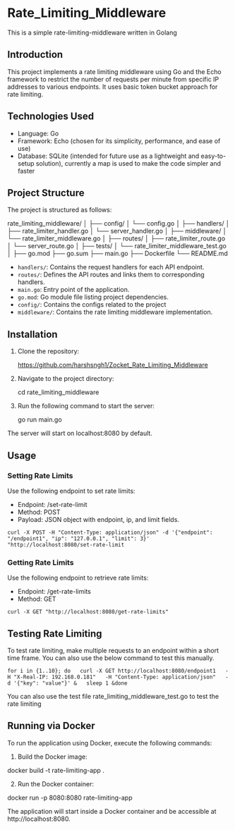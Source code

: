 # Rate_Limiting_Middleware

This is a simple rate-limiting-middleware written in Golang

## Introduction

This project implements a rate limiting middleware using Go and the Echo framework to restrict the number of requests per minute from specific IP addresses to various endpoints. It uses basic token bucket approach for rate limiting.

## Technologies Used

- Language: Go
- Framework: Echo (chosen for its simplicity, performance, and ease of use)
- Database: SQLite (intended for future use as a lightweight and easy-to-setup solution), currently a map is used to make
            the code simpler and faster

## Project Structure

The project is structured as follows:

rate_limiting_middleware/
│
├── config/
│   └── config.go
│
├── handlers/
│   ├── rate_limiter_handler.go
│   └── server_handler.go
│
├── middleware/
│   └── rate_limiter_middleware.go
│
├── routes/
│   ├── rate_limiter_route.go
│   └── server_route.go
│
├── tests/
│   └── rate_limiter_middleware_test.go
│
├── go.mod
├── go.sum
├── main.go
├── Dockerfile
└── README.md

- `handlers/`: Contains the request handlers for each API endpoint.
- `routes/`: Defines the API routes and links them to corresponding handlers.
- `main.go`: Entry point of the application.
- `go.mod`: Go module file listing project dependencies.
- `config/`: Contains the configs related to the project
- `middleware/`: Contains the rate limiting middleware implementation.


## Installation

1. Clone the repository:

    https://github.com/harshsngh1/Zocket_Rate_Limiting_Middleware

2. Navigate to the project directory:

    cd rate_limiting_middleware

3. Run the following command to start the server:

    go run main.go

The server will start on localhost:8080 by default.

## Usage

### Setting Rate Limits
Use the following endpoint to set rate limits:

- Endpoint: /set-rate-limit
- Method: POST
- Payload: JSON object with endpoint, ip, and limit fields.

```curl -X POST -H "Content-Type: application/json" -d '{"endpoint": "/endpoint1", "ip": "127.0.0.1", "limit": 3}' "http://localhost:8080/set-rate-limit```

### Getting Rate Limits
Use the following endpoint to retrieve rate limits:

- Endpoint: /get-rate-limits
- Method: GET

```curl -X GET "http://localhost:8080/get-rate-limits"```

## Testing Rate Limiting
To test rate limiting, make multiple requests to an endpoint within a short time frame. You can also use the below command to test this manually.

```for i in {1..10}; do   curl -X GET http://localhost:8080/endpoint1   -H "X-Real-IP: 192.168.0.181"   -H "Content-Type: application/json"   -d '{"key": "value"}' &   sleep 1 &done```

You can also use the test file rate_limiting_middleware_test.go to test the rate limiting

## Running via Docker

To run the application using Docker, execute the following commands:

1. Build the Docker image:

docker build -t rate-limiting-app .

2. Run the Docker container:

docker run -p 8080:8080 rate-limiting-app

The application will start inside a Docker container and be accessible at http://localhost:8080.
